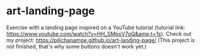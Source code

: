 # art-landing-page
Exercise with a landing page inspired on a YouTube tutorial (tutorial link: https://www.youtube.com/watch?v=HH_SMpxV7qQ&amp;t=1s). Check out my project: https://pilichanampe.github.io/art-landing-page/
(This project is not finished, that's why some buttons doesn't work yet.)
